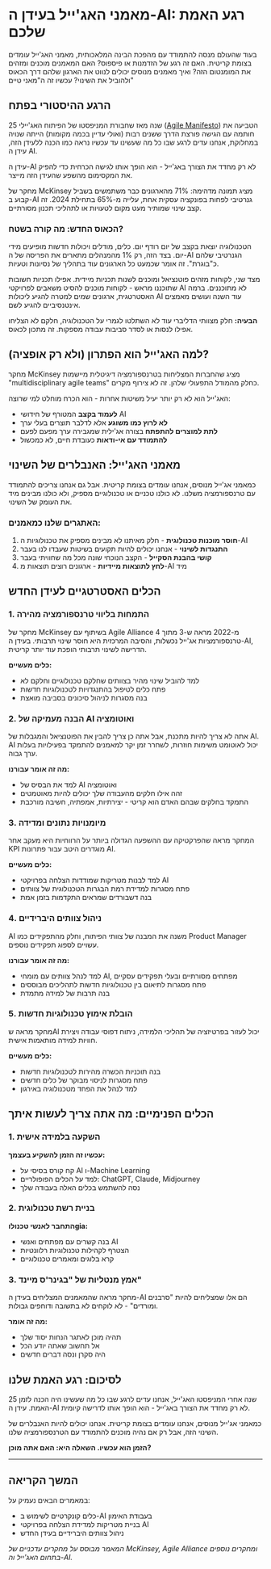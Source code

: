 # מאמני האג'ייל בעידן ה-AI: רגע האמת שלכם

בעוד שהעולם מנסה להתמודד עם מהפכת הבינה המלאכותית, מאמני האג'ייל עומדים בצומת קריטית. האם זה רגע של הזדמנות או פיספוס? האם המאמנים מוכנים ומזהים את המומנטום הזה? ואיך מאמנים מנוסים יכולים לנווט את הארגון שלהם דרך הכאוס ולהוביל את השינוי?
עכשיו זה ה"מאני טיים"

## הרגע ההיסטורי בפתח

25 שנה מאז שחבורת המניפסטו של הפיתוח האג'יילי (<a href="https://agilemanifesto.org/" target="_blank" rel="noopener noreferrer">Agile Manifesto</a>) הטביעה את חותמה עם הגישה פורצת הדרך ששנים רבות (ואולי עדיין בכמה מקומות) הייתה שנויה במחלוקת, אנחנו עדים לרגע שבו כל מה שעשינו עד עכשיו נראה כמו הכנה ללעידן הזה, עידן ה AI. 

עידן ה-AI לא רק מחדד את הצורך באג'ייל - הוא הופך אותו לגישה הכרחית כדי להפיק את המקסימום מהשפע שהעידן הזה מייצר.

מחקר של McKinsey מציג תמונה מדהימה: 71% מהארגונים כבר משתמשים בשביל קבוע ב-AI גנרטיבי לפחות בפונקציה עסקית אחת, עלייה מ-65% בתחילת 2024. זה קצב שינוי שמותיר מעט מקום לטעויות או לתהליכי תכנון מסורתיים.

### הכאוס החדש: מה קורה בשטח?

הטכנולוגיה יוצאת בקצב של יום רודף יום. כלים, מודלים ויכולות חדשות מופיעים מידי יום. בצד הזה, רק 1% מהמנהלים מתארים את הפריסה של ה-AI הגנרטיבי שלהם כ"בוגרת". זה אומר שכמעט כל הארגונים עוד בתהליך של נסיונות וטעיות.

מצד שני, לקוחות מזהים פוטנציאל ומוכנים לשנות תכניות מיידית. אפילו תכניות חשובות שתוכננו מראש - לקוחות מוכנים להסיט משאבים לפרויקטי AI לא מתוכננים. ברמה האסטרטגית, ארגונים שמים למטרה להגיע ליכולות AI עוד השנה ועושים מאמצים אינטנסיביים להגיע לשם.

**הבעיה:** חלק מצוותי הדליברי עוד לא השתלטו לגמרי על הטכנולוגיה, חלקם לא הצליחו אפילו לנסות או לסדר סביבות עבודה מספקות. זה מתכון לכאוס.

## למה האג'ייל הוא הפתרון (ולא רק אופציה)?

מחקר McKinsey מציג שהחברות המצליחות בטרנספורמציה דיגיטלית מיישמות "multidisciplinary agile teams" כחלק מהמודל התפעולי שלהן. זה לא צירוף מקרים.

האג'ייל הוא לא רק יותר יעיל משיטות אחרות - הוא הכרח מוחלט למי שרוצה:
- **לעמוד בקצב** המטורף של חידושי AI
- **לא לרוץ כמו משוגע** אלא לדלבר תוצרים בעלי ערך
- **לתת למוצרים להתפתח** בצורה אג'ילית שמגבירה ערך מפעם לפעם
- **להתמודד עם אי-ודאות** כעובדת חיים, לא כמכשול

## מאמני האג'ייל: האנבלרים של השינוי

כמאמני אג'ייל מנוסים, אנחנו עומדים בצומת קריטית. אבל גם אנחנו צריכים להתמודד עם טרנספורמציה משלנו. לא כולנו טכניים או טכנולוגיים מספיק, ולא כולנו מבינים מיד את העומק של השינוי.

### האתגרים שלנו כמאמנים:

1. **חוסר מוכנות טכנולוגית** - חלק מאיתנו לא מבינים מספיק את טכנולוגיות ה-AI
2. **התנגדות לשינוי** - אנחנו יכולים להיות תקועים בשיטות שעבדו לנו בעבר
3. **קושי בהבנת הסקייל** - הקצב הנוכחי שונה מכל מה שחוויתי בעבר
4. **לחץ לתוצאות מיידיות** - ארגונים רוצים תוצאות מ-AI מיד

## הכלים האסטרטגיים לעידן החדש

### 1. התמחות בליווי טרנספורמציה מהירה

מחקר של McKinsey בשיתוף עם Agile Alliance מ-2022 מראה ש-3 מתוך 4 טרנספורמציות אג'ייל נכשלות, והסיבה המרכזית היא חוסר שינוי תרבותי. בעידן ה-AI, הדרישה לשינוי תרבותי הופכת עוד יותר קריטית.

**כלים מעשיים:**
- למד להוביל שינוי מהיר בצוותים שחלקם טכנולוגיים וחלקם לא
- פתח כלים לטיפול בהתנגדויות לטכנולוגיות חדשות
- בנה מסגרות לניהול סיכונים בסביבה מואצת

### 2. הבנה מעמיקה של AI ואוטומציה

אתה לא צריך להיות מתכנת, אבל אתה כן צריך להבין את הפוטנציאל והמגבלות של AI. AI יכול לאוטומט משימות חוזרות, לשחרר זמן יקר למאמנים להתמקד בפעילויות בעלות ערך גבוה.

**מה זה אומר עבורנו:**
- למד את הבסיס של AI ואוטומציה
- זהה אילו חלקים מהעבודה שלך יכולים להיות מאוטמטים
- התמקד בחלקים שבהם האדם הוא קריטי - יצירתיות, אמפתיה, חשיבה מורכבת

### 3. מיומנויות נתונים ומדידה

המחקר מראה שהפרקטיקה עם ההשפעה הגדולה ביותר על הרווחיות היא מעקב אחר KPI מוגדרים היטב עבור פתרונות AI.

**כלים מעשיים:**
- למד לבנות מטריקות שמודדות הצלחה בפרויקטי AI
- פתח מסגרות למדידת רמת הבגרות הטכנולוגית של צוותים
- בנה דשבורדים שמראים התקדמות בזמן אמת

### 4. ניהול צוותים היברידיים

AI משנה את המבנה של צוותי הפיתוח, וחלק מהתפקידים כמו Product Manager עשויים לספוג תפקידים נוספים.

**מה זה אומר עבורנו:**
- למד לנהל צוותים עם מומחי AI, מפתחים מסורתיים ובעלי תפקידים עסקיים
- פתח מסגרות לתיאום בין טכנולוגיות חדשות לתהליכים מבוססים
- בנה תרבות של למידה מתמדת

### 5. הובלת אימוץ טכנולוגיות חדשות

מחקר מראה שAI יכול לעזור בפרטיזציה של תהליכי הלמידה, ניתוח דפוסי עבודה ויצירת חוויות למידה מותאמות אישית.

**כלים מעשיים:**
- בנה תוכניות הכשרה מהירות לטכנולוגיות חדשות
- פתח מסגרות לניסוי מבוקר של כלים חדשים
- למד לנהל את הפחד מטכנולוגיה באירגון

## הכלים הפנימיים: מה אתה צריך לעשות איתך

### 1. השקעה בלמידה אישית

**עכשיו זה הזמן להשקיע בעצמך:**
- קח קורס בסיסי על AI ו-Machine Learning
- למד על הכלים הפופולריים: ChatGPT, Claude, Midjourney
- נסה להשתמש בכלים האלה בעבודה שלך

### 2. בניית רשת טכנולוגית

**התחבר לאנשי טכנולוgia:**
- בנה קשרים עם מפתחים ואנשי AI
- הצטרף לקהילות טכנולוגיות רלוונטיות
- קרא בלוגים ומאמרים טכנולוגיים

### 3. אמץ מנטליות של "בגינר'ס מיינד"

מחקר מראה שהמאמנים המצליחים בעידן ה-AI הם אלו שמצליחים להיות "סרבנים ומורדים" - לא לוקחים לא בתשובה ודוחפים גבולות.

**מה זה אומר:**
- תהיה מוכן לאתגר הנחות יסוד שלך
- אל תחשוב שאתה יודע הכל
- היה סקרן ונסה דברים חדשים

## לסיכום: רגע האמת שלנו

25 שנה אחרי המניפסטו האג'ייל, אנחנו עדים לרגע שבו כל מה שעשינו היה הכנה לזמן האמת. עידן ה-AI לא רק מחדד את הצורך באג'ייל - הוא הופך אותו לדרישה קיומית.

כמאמני אג'ייל מנוסים, אנחנו עומדים בצומת קריטית. אנחנו יכולים להיות האנבלרים של השינוי הזה, אבל רק אם נהיה מוכנים להתמודד עם הטרנספורמציה שלנו.

**הזמן הוא עכשיו. השאלה היא: האם אתה מוכן?**

---

## המשך הקריאה

במאמרים הבאים נעמיק על:
- כלים קונקרטיים לשימוש ב-AI בעבודת האימון
- בניית מטריקות למדידת הצלחה בפרויקטי AI
- ניהול צוותים היברידיים בעידן החדש

*המאמר מבוסס על מחקרים עדכניים של McKinsey, Agile Alliance ומחקרים נוספים בתחום האג'ייל וה-AI.*
